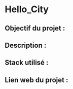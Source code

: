 # Hello_City

## __Objectif du projet :__ 

## __Description :__


## __Stack utilisé :__


## __Lien web du projet :__
